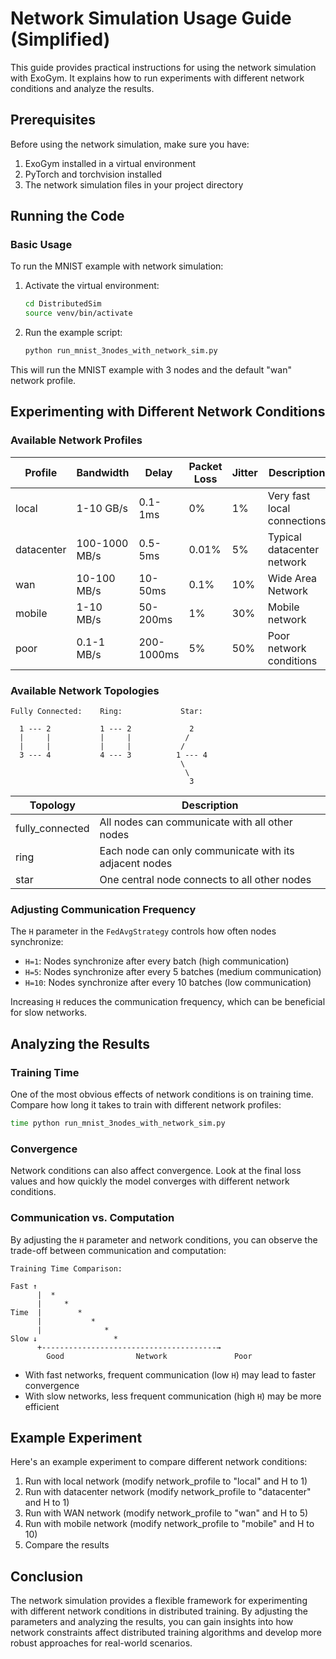 # Network Simulation Usage Guide (Simplified)

This guide provides practical instructions for using the network simulation with ExoGym. It explains how to run experiments with different network conditions and analyze the results.

## Prerequisites

Before using the network simulation, make sure you have:

1. ExoGym installed in a virtual environment
2. PyTorch and torchvision installed
3. The network simulation files in your project directory

## Running the Code

### Basic Usage

To run the MNIST example with network simulation:

1. Activate the virtual environment:
   ```bash
   cd DistributedSim
   source venv/bin/activate
   ```

2. Run the example script:
   ```bash
   python run_mnist_3nodes_with_network_sim.py
   ```

This will run the MNIST example with 3 nodes and the default "wan" network profile.

## Experimenting with Different Network Conditions

### Available Network Profiles

| Profile | Bandwidth | Delay | Packet Loss | Jitter | Description |
|---------|-----------|-------|-------------|--------|-------------|
| local | 1-10 GB/s | 0.1-1ms | 0% | 1% | Very fast local connections |
| datacenter | 100-1000 MB/s | 0.5-5ms | 0.01% | 5% | Typical datacenter network |
| wan | 10-100 MB/s | 10-50ms | 0.1% | 10% | Wide Area Network |
| mobile | 1-10 MB/s | 50-200ms | 1% | 30% | Mobile network |
| poor | 0.1-1 MB/s | 200-1000ms | 5% | 50% | Poor network conditions |

### Available Network Topologies

```
Fully Connected:    Ring:             Star:
                                        
  1 --- 2           1 --- 2             2
  |     |           |     |            /
  |     |           |     |           /
  3 --- 4           4 --- 3          1 --- 4
                                      \
                                       \
                                        3
```

| Topology | Description |
|----------|-------------|
| fully_connected | All nodes can communicate with all other nodes |
| ring | Each node can only communicate with its adjacent nodes |
| star | One central node connects to all other nodes |

### Adjusting Communication Frequency

The `H` parameter in the `FedAvgStrategy` controls how often nodes synchronize:

- `H=1`: Nodes synchronize after every batch (high communication)
- `H=5`: Nodes synchronize after every 5 batches (medium communication)
- `H=10`: Nodes synchronize after every 10 batches (low communication)

Increasing `H` reduces the communication frequency, which can be beneficial for slow networks.

## Analyzing the Results

### Training Time

One of the most obvious effects of network conditions is on training time. Compare how long it takes to train with different network profiles:

```bash
time python run_mnist_3nodes_with_network_sim.py
```

### Convergence

Network conditions can also affect convergence. Look at the final loss values and how quickly the model converges with different network conditions.

### Communication vs. Computation

By adjusting the `H` parameter and network conditions, you can observe the trade-off between communication and computation:

```
Training Time Comparison:
                                                  
Fast ↑                                            
      |  *                                        
      |     *                                     
Time  |        *                                  
      |           *                               
      |              *                            
Slow ↓                 *                          
      +---------------------------------------→    
        Good                Network               Poor
```

- With fast networks, frequent communication (low `H`) may lead to faster convergence
- With slow networks, less frequent communication (high `H`) may be more efficient

## Example Experiment

Here's an example experiment to compare different network conditions:

1. Run with local network (modify network_profile to "local" and H to 1)
2. Run with datacenter network (modify network_profile to "datacenter" and H to 1)
3. Run with WAN network (modify network_profile to "wan" and H to 5)
4. Run with mobile network (modify network_profile to "mobile" and H to 10)
5. Compare the results

## Conclusion

The network simulation provides a flexible framework for experimenting with different network conditions in distributed training. By adjusting the parameters and analyzing the results, you can gain insights into how network constraints affect distributed training algorithms and develop more robust approaches for real-world scenarios.